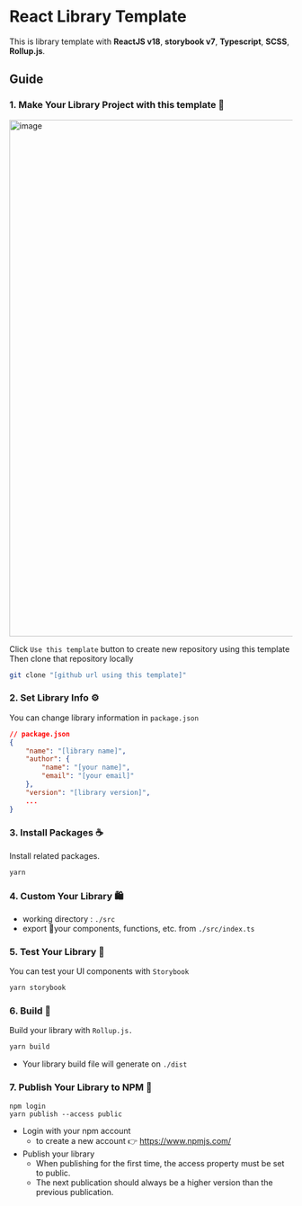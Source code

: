# React Library Template
This is library template with **ReactJS v18**, **storybook v7**, **Typescript**, **SCSS**, **Rollup.js**.


## Guide

### 1. Make Your Library Project with this template 🧩
<img width="919" alt="image" src="https://github.com/Moonchaeyeon/react-library-template/assets/49464171/9504d55d-14ee-4ec1-9aec-84dd0343f852">

Click `Use this template` button to create new repository using this template
Then clone that repository locally
```bash
git clone "[github url using this template]"
```
### 2. Set Library Info ⚙️
You can change library information in `package.json`
```json
// package.json
{
	"name": "[library name]",
	"author": {
		"name": "[your name]",
		"email": "[your email]"
	},
	"version": "[library version]",
	...
}
```
### 3. Install Packages ☕️
Install related packages.
```bash
yarn
```

### 4. Custom Your Library 🛍
* working directory : `./src`
* export your components, functions, etc. from `./src/index.ts`

### 5. Test Your Library 🔧
You can test your UI components with `Storybook`
```bash
yarn storybook
```


### 6. Build 🔨
Build your library with `Rollup.js.`
```bash
yarn build
```
* Your library build file will generate on `./dist`

### 7. Publish Your Library to NPM 🎉
```
npm login
yarn publish --access public
```
* Login with your npm account
	* to create a new account 👉 https://www.npmjs.com/
* Publish your library
	* When publishing for the first time, the access property must be set to public.
	* The next publication should always be a higher version than the previous publication.